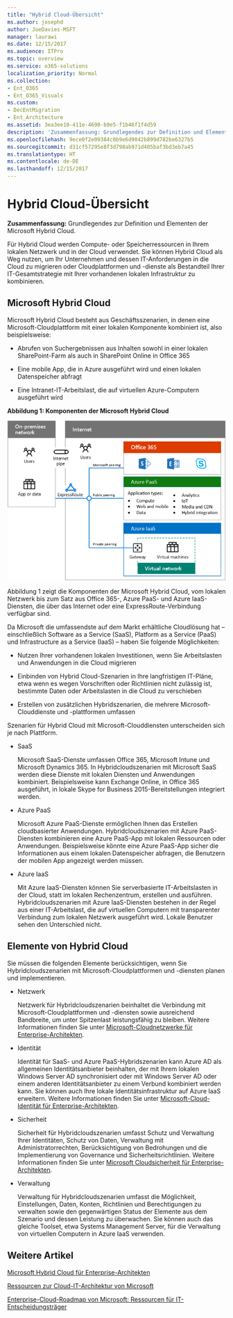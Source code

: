 ```yaml
---
title: "Hybrid Cloud-Übersicht"
ms.author: josephd
author: JoeDavies-MSFT
manager: laurawi
ms.date: 12/15/2017
ms.audience: ITPro
ms.topic: overview
ms.service: o365-solutions
localization_priority: Normal
ms.collection:
- Ent_O365
- Ent_O365_Visuals
ms.custom:
- DecEntMigration
- Ent_Architecture
ms.assetid: 3ea3ee10-411e-4690-b9e5-f1b46f1f4d59
description: 'Zusammenfassung: Grundlegendes zur Definition und Elementen der Microsoft Hybrid Cloud.'
ms.openlocfilehash: 9ece0f2e09384c0b9e6d9042b899d782be6327b5
ms.sourcegitcommit: d31cf57295e8f3d798ab971d405baf3bd3eb7a45
ms.translationtype: HT
ms.contentlocale: de-DE
ms.lasthandoff: 12/15/2017
---
```

# <a name="hybrid-cloud-overview"></a>Hybrid Cloud-Übersicht

 **Zusammenfassung:** Grundlegendes zur Definition und Elementen der Microsoft Hybrid Cloud.
  
Für Hybrid Cloud werden Compute- oder Speicherressourcen in Ihrem lokalen Netzwerk und in der Cloud verwendet. Sie können Hybrid Cloud als Weg nutzen, um Ihr Unternehmen und dessen IT-Anforderungen in die Cloud zu migrieren oder Cloudplattformen und -dienste als Bestandteil Ihrer IT-Gesamtstrategie mit Ihrer vorhandenen lokalen Infrastruktur zu kombinieren.
  
## <a name="microsoft-hybrid-cloud"></a>Microsoft Hybrid Cloud

Microsoft Hybrid Cloud besteht aus Geschäftsszenarien, in denen eine Microsoft-Cloudplattform mit einer lokalen Komponente kombiniert ist, also beispielsweise: 
  
- Abrufen von Suchergebnissen aus Inhalten sowohl in einer lokalen SharePoint-Farm als auch in SharePoint Online in Office 365
    
- Eine mobile App, die in Azure ausgeführt wird und einen lokalen Datenspeicher abfragt
    
- Eine Intranet-IT-Arbeitslast, die auf virtuellen Azure-Computern ausgeführt wird
    
**Abbildung 1: Komponenten der Microsoft Hybrid Cloud**

![Komponenten der Microsoft-Hybridcloud](images/Hybrid_Poster/MS_Hybrid_Cloud.png)
  
Abbildung 1 zeigt die Komponenten der Microsoft Hybrid Cloud, vom lokalen Netzwerk bis zum Satz aus Office 365-, Azure PaaS- und Azure IaaS-Diensten, die über das Internet oder eine ExpressRoute-Verbindung verfügbar sind.
  
Da Microsoft die umfassendste auf dem Markt erhältliche Cloudlösung hat – einschließlich Software as a Service (SaaS), Platform as a Service (PaaS) und Infrastructure as a Service (IaaS) – haben Sie folgende Möglichkeiten:
  
- Nutzen Ihrer vorhandenen lokalen Investitionen, wenn Sie Arbeitslasten und Anwendungen in die Cloud migrieren
    
- Einbinden von Hybrid Cloud-Szenarien in Ihre langfristigen IT-Pläne, etwa wenn es wegen Vorschriften oder Richtlinien nicht zulässig ist, bestimmte Daten oder Arbeitslasten in die Cloud zu verschieben
    
- Erstellen von zusätzlichen Hybridszenarien, die mehrere Microsoft-Clouddienste und -plattformen umfassen
    
Szenarien für Hybrid Cloud mit Microsoft-Clouddiensten unterscheiden sich je nach Plattform.
  
- SaaS
    
    Microsoft SaaS-Dienste umfassen Office 365, Microsoft Intune und Microsoft Dynamics 365. In Hybridcloudszenarien mit Microsoft SaaS werden diese Dienste mit lokalen Diensten und Anwendungen kombiniert. Beispielsweise kann Exchange Online, in Office 365 ausgeführt, in lokale Skype for Business 2015-Bereitstellungen integriert werden.
    
- Azure PaaS
    
    Microsoft Azure PaaS-Dienste ermöglichen Ihnen das Erstellen cloudbasierter Anwendungen. Hybridcloudszenarien mit Azure PaaS-Diensten kombinieren eine Azure PaaS-App mit lokalen Ressourcen oder Anwendungen. Beispielsweise könnte eine Azure PaaS-App sicher die Informationen aus einem lokalen Datenspeicher abfragen, die Benutzern der mobilen App angezeigt werden müssen.
    
- Azure IaaS
    
    Mit Azure IaaS-Diensten können Sie serverbasierte IT-Arbeitslasten in der Cloud, statt im lokalen Rechenzentrum, erstellen und ausführen. Hybridcloudszenarien mit Azure IaaS-Diensten bestehen in der Regel aus einer IT-Arbeitslast, die auf virtuellen Computern mit transparenter Verbindung zum lokalen Netzwerk ausgeführt wird. Lokale Benutzer sehen den Unterschied nicht.
    
## <a name="elements-of-hybrid-cloud"></a>Elemente von Hybrid Cloud

Sie müssen die folgenden Elemente berücksichtigen, wenn Sie Hybridcloudszenarien mit Microsoft-Cloudplattformen und -diensten planen und implementieren.
  
- Netzwerk
    
    Netzwerk für Hybridcloudszenarien beinhaltet die Verbindung mit Microsoft-Cloudplattformen und -diensten sowie ausreichend Bandbreite, um unter Spitzenlast leistungsfähig zu bleiben. Weitere Informationen finden Sie unter [Microsoft-Cloudnetzwerke für Enterprise-Architekten](microsoft-cloud-networking-for-enterprise-architects.md).
    
- Identität
    
    Identität für SaaS- und Azure PaaS-Hybridszenarien kann Azure AD als allgemeinen Identitätsanbieter beinhalten, der mit Ihrem lokalen Windows Server AD synchronisiert oder mit Windows Server AD oder einem anderen Identitätsanbieter zu einem Verbund kombiniert werden kann. Sie können auch Ihre lokale Identitätsinfrastruktur auf Azure IaaS erweitern. Weitere Informationen finden Sie unter [Microsoft-Cloud-Identität für Enterprise-Architekten](microsoft-cloud-identity-for-enterprise-architects.md).
    
- Sicherheit
    
    Sicherheit für Hybridcloudszenarien umfasst Schutz und Verwaltung Ihrer Identitäten, Schutz von Daten, Verwaltung mit Administratorrechten, Berücksichtigung von Bedrohungen und die Implementierung von Governance und Sicherheitsrichtlinien. Weitere Informationen finden Sie unter [Microsoft Cloudsicherheit für Enterprise-Architekten](https://technet.microsoft.com/library/dn919927.aspx#security).
    
- Verwaltung
    
    Verwaltung für Hybridcloudszenarien umfasst die Möglichkeit, Einstellungen, Daten, Konten, Richtlinien und Berechtigungen zu verwalten sowie den gegenwärtigen Status der Elemente aus dem Szenario und dessen Leistung zu überwachen. Sie können auch das gleiche Toolset, etwa Systems Management Server, für die Verwaltung von virtuellen Computern in Azure IaaS verwenden.
    
## <a name="see-also"></a>Weitere Artikel

[Microsoft Hybrid Cloud für Enterprise-Architekten](microsoft-hybrid-cloud-for-enterprise-architects.md)
  
[Ressourcen zur Cloud-IT-Architektur von Microsoft](microsoft-cloud-it-architecture-resources.md)

[Enterprise-Cloud-Roadmap von Microsoft: Ressourcen für IT-Entscheidungsträger](https://sway.com/FJ2xsyWtkJc2taRD)
 


